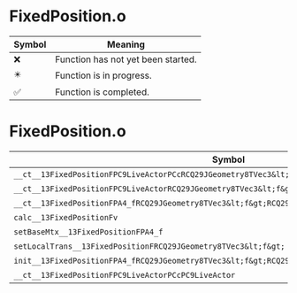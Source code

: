 # FixedPosition.o
| Symbol | Meaning 
| ------------- | ------------- 
| :x: | Function has not yet been started. 
| :eight_pointed_black_star: | Function is in progress. 
| :white_check_mark: | Function is completed. 


# FixedPosition.o
| Symbol | Decompiled? |
| ------------- | ------------- |
| `__ct__13FixedPositionFPC9LiveActorPCcRCQ29JGeometry8TVec3&lt;f&gt;RCQ29JGeometry8TVec3&lt;f&gt;` | :white_check_mark: |
| `__ct__13FixedPositionFPC9LiveActorRCQ29JGeometry8TVec3&lt;f&gt;RCQ29JGeometry8TVec3&lt;f&gt;` | :white_check_mark: |
| `__ct__13FixedPositionFPA4_fRCQ29JGeometry8TVec3&lt;f&gt;RCQ29JGeometry8TVec3&lt;f&gt;` | :white_check_mark: |
| `calc__13FixedPositionFv` | :x: |
| `setBaseMtx__13FixedPositionFPA4_f` | :white_check_mark: |
| `setLocalTrans__13FixedPositionFRCQ29JGeometry8TVec3&lt;f&gt;` | :white_check_mark: |
| `init__13FixedPositionFPA4_fRCQ29JGeometry8TVec3&lt;f&gt;RCQ29JGeometry8TVec3&lt;f&gt;` | :white_check_mark: |
| `__ct__13FixedPositionFPC9LiveActorPCcPC9LiveActor` | :x: |
